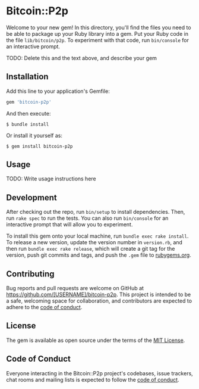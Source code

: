 # Bitcoin::P2p

Welcome to your new gem! In this directory, you'll find the files you need to be able to package up your Ruby library into a gem. Put your Ruby code in the file `lib/bitcoin/p2p`. To experiment with that code, run `bin/console` for an interactive prompt.

TODO: Delete this and the text above, and describe your gem

## Installation

Add this line to your application's Gemfile:

```ruby
gem 'bitcoin-p2p'
```

And then execute:

    $ bundle install

Or install it yourself as:

    $ gem install bitcoin-p2p

## Usage

TODO: Write usage instructions here

## Development

After checking out the repo, run `bin/setup` to install dependencies. Then, run `rake spec` to run the tests. You can also run `bin/console` for an interactive prompt that will allow you to experiment.

To install this gem onto your local machine, run `bundle exec rake install`. To release a new version, update the version number in `version.rb`, and then run `bundle exec rake release`, which will create a git tag for the version, push git commits and tags, and push the `.gem` file to [rubygems.org](https://rubygems.org).

## Contributing

Bug reports and pull requests are welcome on GitHub at https://github.com/[USERNAME]/bitcoin-p2p. This project is intended to be a safe, welcoming space for collaboration, and contributors are expected to adhere to the [code of conduct](https://github.com/[USERNAME]/bitcoin-p2p/blob/master/CODE_OF_CONDUCT.md).


## License

The gem is available as open source under the terms of the [MIT License](https://opensource.org/licenses/MIT).

## Code of Conduct

Everyone interacting in the Bitcoin::P2p project's codebases, issue trackers, chat rooms and mailing lists is expected to follow the [code of conduct](https://github.com/[USERNAME]/bitcoin-p2p/blob/master/CODE_OF_CONDUCT.md).
